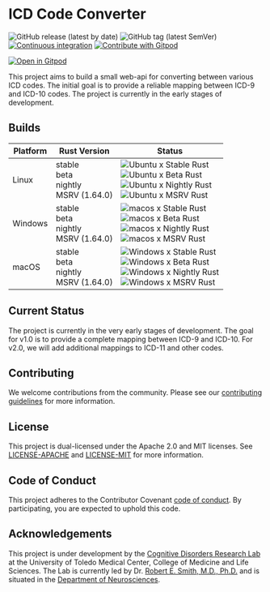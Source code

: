 
# ICD Code Converter

![GitHub release (latest by date)](https://img.shields.io/github/v/release/CogDisResLab/icd-converter)
![GitHub tag (latest SemVer)](https://img.shields.io/github/v/tag/CogDisResLab/icd-converter)
[![Continuous integration](https://github.com/CogDisResLab/icd-converter/actions/workflows/ci.yaml/badge.svg?branch=main&event=push)](https://github.com/CogDisResLab/icd-converter/actions/workflows/ci.yaml)
[![Contribute with Gitpod](https://img.shields.io/badge/Contribute%20with-Gitpod-908a85?logo=gitpod)](https://gitpod.io/#CogDisResLab/icd-converter)


[![Open in Gitpod](https://gitpod.io/button/open-in-gitpod.svg)](https://gitpod.io/#CogDisResLab/icd-converter)

This project aims to build a small web-api for converting between various ICD codes. The initial goal is to provide a reliable mapping between ICD-9 and ICD-10 codes. The project is currently in the early stages of development.

## Builds

| Platform | Rust Version |Status |
| -------- | ------ | ------ |
| Linux    | stable <br/> beta <br/> nightly <br/> MSRV (1.64.0) | ![Ubuntu x Stable Rust](https://img.shields.io/endpoint?url=https://gist.githubusercontent.com/AliSajid/6e694db1d6b96980c71ea0f13611d6c4/raw/ubuntu-stable.json) <br/> ![Ubuntu x Beta Rust](https://img.shields.io/endpoint?url=https://gist.githubusercontent.com/AliSajid/6e694db1d6b96980c71ea0f13611d6c4/raw/ubuntu-beta.json) <br/> ![Ubuntu x Nightly Rust](https://img.shields.io/endpoint?url=https://gist.githubusercontent.com/AliSajid/6e694db1d6b96980c71ea0f13611d6c4/raw/ubuntu-nightly.json) <br/> ![Ubuntu x MSRV Rust](https://img.shields.io/endpoint?url=https://gist.githubusercontent.com/AliSajid/6e694db1d6b96980c71ea0f13611d6c4/raw/ubuntu-msrv.json) |
| Windows  | stable <br/> beta <br/> nightly <br/> MSRV (1.64.0) | ![macos x Stable Rust](https://img.shields.io/endpoint?url=https://gist.githubusercontent.com/AliSajid/6e694db1d6b96980c71ea0f13611d6c4/raw/windows-stable.json) <br/> ![macos x Beta Rust](https://img.shields.io/endpoint?url=https://gist.githubusercontent.com/AliSajid/6e694db1d6b96980c71ea0f13611d6c4/raw/windows-beta.json) <br/> ![macos x Nightly Rust](https://img.shields.io/endpoint?url=https://gist.githubusercontent.com/AliSajid/6e694db1d6b96980c71ea0f13611d6c4/raw/windows-nightly.json) <br/> ![macos x MSRV Rust](https://img.shields.io/endpoint?url=https://gist.githubusercontent.com/AliSajid/6e694db1d6b96980c71ea0f13611d6c4/raw/windows-msrv.json) |
| macOS    | stable <br/> beta <br/> nightly <br/> MSRV (1.64.0) | ![Windows x Stable Rust](https://img.shields.io/endpoint?url=https://gist.githubusercontent.com/AliSajid/6e694db1d6b96980c71ea0f13611d6c4/raw/macos-stable.json) <br/> ![Windows x Beta Rust](https://img.shields.io/endpoint?url=https://gist.githubusercontent.com/AliSajid/6e694db1d6b96980c71ea0f13611d6c4/raw/macos-beta.json) <br/> ![Windows x Nightly Rust](https://img.shields.io/endpoint?url=https://gist.githubusercontent.com/AliSajid/6e694db1d6b96980c71ea0f13611d6c4/raw/macos-nightly.json) <br/> ![Windows x MSRV Rust](https://img.shields.io/endpoint?url=https://gist.githubusercontent.com/AliSajid/6e694db1d6b96980c71ea0f13611d6c4/raw/macos-msrv.json) |

## Current Status

The project is currently in the very early stages of development. The goal for v1.0 is to provide a complete mapping between ICD-9 and ICD-10. For v2.0, we will add additional mappings to ICD-11 and other codes.

## Contributing

We welcome contributions from the community. Please see our [contributing guidelines](CONTRIBUTING.md) for more information.

## License

This project is dual-licensed under the Apache 2.0 and MIT licenses. See [LICENSE-APACHE](LICENSE-APACHE) and [LICENSE-MIT](LICENSE-MIT) for more information.

## Code of Conduct

This project adheres to the Contributor Covenant [code of conduct](CODE_OF_CONDUCT.md). By participating, you are expected to uphold this code.

## Acknowledgements

This project is under development by the [Cognitive Disorders Research Lab](https://cogdisreslab.org) at the University of Toledo Medical Center, College of Medicine and Life Sciences. The Lab is currently led by Dr. [Robert E. Smith, M.D., Ph.D.](https://www.utoledo.edu/med/depts/neurosciences/smith.html) and is situated in the [Department of Neurosciences](https://www.utoledo.edu/med/depts/neurosciences/).
